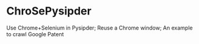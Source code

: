 # ChroSePysipder
Use Chrome+Selenium in Pysipder; Reuse a Chrome window; An example to crawl Google Patent
